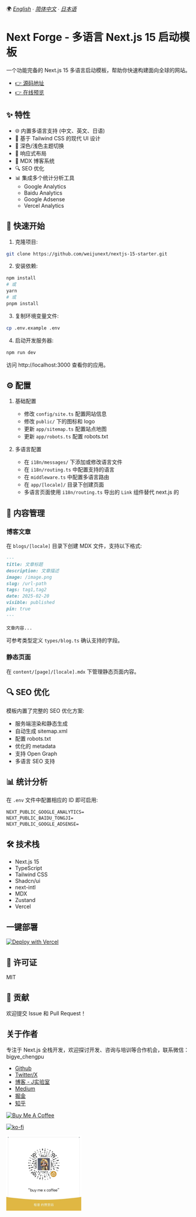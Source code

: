 🌍 *[English](README.md) ∙ [简体中文](README_zh.md) ∙ [日本语](README_ja.md)*

# Next Forge - 多语言 Next.js 15 启动模板

一个功能完备的 Next.js 15 多语言启动模板，帮助你快速构建面向全球的网站。

- [👉 源码地址](https://github.com/weijunext/nextjs-15-starter)
- [👉 在线预览](https://nextforge.dev/)

## ✨ 特性

- 🌐 内置多语言支持 (中文、英文、日语)
- 🎨 基于 Tailwind CSS 的现代 UI 设计
- 🌙 深色/浅色主题切换
- 📱 响应式布局
- 📝 MDX 博客系统
- 🔍 SEO 优化
- 📊 集成多个统计分析工具
  - Google Analytics
  - Baidu Analytics
  - Google Adsense
  - Vercel Analytics

## 🚀 快速开始

1. 克隆项目:
```bash
git clone https://github.com/weijunext/nextjs-15-starter.git
```

2. 安装依赖:
```bash
npm install
# 或
yarn
# 或
pnpm install
```

3. 复制环境变量文件:
```bash
cp .env.example .env
```

4. 启动开发服务器:
```bash
npm run dev
```

访问 http://localhost:3000 查看你的应用。

## ⚙️ 配置

1. 基础配置
   - 修改 `config/site.ts` 配置网站信息
   - 修改 `public/` 下的图标和 logo
   - 更新 `app/sitemap.ts` 配置站点地图
   - 更新 `app/robots.ts` 配置 robots.txt

2. 多语言配置
   - 在 `i18n/messages/` 下添加或修改语言文件
   - 在 `i18n/routing.ts` 中配置支持的语言
   - 在 `middleware.ts` 中配置多语言路由
   - 在 `app/[locale]/` 目录下创建页面
   - 多语言页面使用 `i18n/routing.ts` 导出的 `Link` 组件替代 next.js 的

## 📝 内容管理

### 博客文章
在 `blogs/[locale]` 目录下创建 MDX 文件，支持以下格式:

```markdown
---
title: 文章标题
description: 文章描述
image: /image.png
slug: /url-path
tags: tag1,tag2
date: 2025-02-20
visible: published
pin: true
---

文章内容...
```

可参考类型定义 `types/blog.ts` 确认支持的字段。

### 静态页面
在 `content/[page]/[locale].mdx` 下管理静态页面内容。

## 🔍 SEO 优化

模板内置了完整的 SEO 优化方案:
   - 服务端渲染和静态生成
   - 自动生成 sitemap.xml
   - 配置 robots.txt
   - 优化的 metadata
   - 支持 Open Graph
   - 多语言 SEO 支持

## 📊 统计分析

在 `.env` 文件中配置相应的 ID 即可启用:
```
NEXT_PUBLIC_GOOGLE_ANALYTICS=
NEXT_PUBLIC_BAIDU_TONGJI=
NEXT_PUBLIC_GOOGLE_ADSENSE=
```

## 🛠️ 技术栈

- Next.js 15
- TypeScript
- Tailwind CSS
- Shadcn/ui
- next-intl
- MDX
- Zustand
- Vercel


## 一键部署

[![Deploy with Vercel](https://vercel.com/button)](https://vercel.com/new/clone?repository-url=https://github.com/weijunext/nextjs-15-starter&project-name=&repository-name=nextjs-15-starter&demo-title=Nextjs15Starter&demo-description=Nextjs%2015%20starter.&demo-url=https://nextforge.dev&demo-image=https://nextforge.dev/og.png)


## 📄 许可证

MIT

## 🤝 贡献

欢迎提交 Issue 和 Pull Request！

## 关于作者

专注于 Next.js 全栈开发，欢迎探讨开发、咨询与培训等合作机会，联系微信：bigye_chengpu

- [Github](https://github.com/weijunext)
- [Twitter/X](https://twitter.com/weijunext)
- [博客 - J实验室](https://weijunext.com)
- [Medium](https://medium.com/@weijunext)
- [掘金](https://juejin.cn/user/26044008768029)
- [知乎](https://www.zhihu.com/people/mo-mo-mo-89-12-11)

<a href="https://www.buymeacoffee.com/weijunext" target="_blank"><img src="https://cdn.buymeacoffee.com/buttons/v2/default-yellow.png" alt="Buy Me A Coffee" style="height: 60px !important;width: 217px !important;" ></a>

[![ko-fi](https://ko-fi.com/img/githubbutton_sm.svg)](https://ko-fi.com/G2G6TWWMG)

<img src="./public/zs.jpeg" alt="赞赏作者" style="height: 200px; width: 200px">


